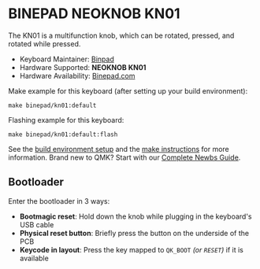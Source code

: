 # BINEPAD NEOKNOB KN01

The KN01 is a multifunction knob, which can be rotated, pressed, and rotated while pressed.

* Keyboard Maintainer: [Binpad](https://github.com/binepad)
* Hardware Supported: **NEOKNOB KN01**
* Hardware Availability: [Binepad.com](https://www.binepad.com/product-page/kn01)

Make example for this keyboard (after setting up your build environment):

    make binepad/kn01:default

Flashing example for this keyboard:

    make binepad/kn01:default:flash

See the [build environment setup](https://docs.qmk.fm/#/getting_started_build_tools) and the [make instructions](https://docs.qmk.fm/#/getting_started_make_guide) for more information.
Brand new to QMK? Start with our [Complete Newbs Guide](https://docs.qmk.fm/#/newbs).


## Bootloader

Enter the bootloader in 3 ways:

* **Bootmagic reset**: Hold down the knob while plugging in the keyboard's USB cable
* **Physical reset button**: Briefly press the button on the underside of the PCB
* **Keycode in layout**: Press the key mapped to `QK_BOOT` *(or `RESET`)* if it is available
